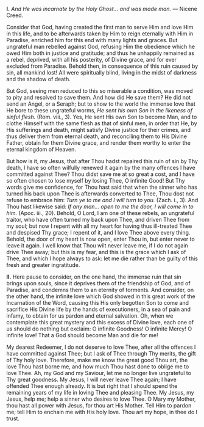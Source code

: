 
**I\.** *And He was incarnate by the Holy Ghost... and was made man.* — Nicene Creed.

Consider that God, having created the first man to serve Him and love Him in this life, and to be afterwards taken by Him to reign eternally with Him in Paradise, enriched him for this end with many lights and graces. But ungrateful man rebelled against God, refusing Him the obedience which he owed Him both in justice and gratitude; and thus he unhappily remained as a rebel, deprived, with all his posterity, of Divine grace, and for ever excluded from Paradise. Behold then, in consequence of this ruin caused by sin, all mankind lost! All were spiritually blind, living in the midst of darkness and the shadow of death.

But God, seeing men reduced to this so miserable a condition, was moved to pity and resolved to save them. And how did He save them? He did not send an Angel, or a Seraph; but to show to the world the immense love that He bore to these ungrateful worms, *He sent his own Son in the likeness of sinful flesh.* (Rom. viii., 3). Yes, He sent His own Son to become Man, and to clothe Himself with the same flesh as that of sinful men, in order that He, by His sufferings and death, might satisfy Divine justice for their crimes, and thus deliver them from eternal death, and reconciling them to His Divine Father, obtain for them Divine grace, and render them worthy to enter the eternal kingdom of Heaven.

But how is it, my Jesus, that after Thou hadst repaired this ruin of sin by Thy death, I have so often wilfully renewed it again by the many offences I have committed against Thee? Thou didst save me at so great a cost, and I have so often chosen to lose myself by losing Thee, O infinite Good! But Thy words give me confidence, for Thou hast said that when the sinner who has turned his back upon Thee is afterwards converted to Thee, Thou dost not refuse to embrace him: *Turn ye to me and I will turn to you.* (Zach. i., 3). And Thou hast likewise said: *If any man... open to me the door, I will come in to him.* (Apoc. iii., 20). Behold, O Lord, I am one of these rebels, an ungrateful traitor, who have often turned my back upon Thee, and driven Thee from my soul; but now I repent with all my heart for having thus ill-treated Thee and despised Thy grace; I repent of it, and I love Thee above every thing. Behold, the door of my heart is now open, enter Thou in, but enter never to leave it again. I well know that Thou wilt never leave me, if I do not again drive Thee away; but this is my fear, and this is the grace which I ask of Thee, and which I hope always to ask: let me die rather than be guilty of this fresh and greater ingratitude.

**II\.** Here pause to consider, on the one hand, the immense ruin that sin brings upon souls, since it deprives them of the friendship of God, and of Paradise, and condemns them to an eternity of torments. And consider, on the other hand, the infinite love which God showed in this great work of the Incarnation of the Word, causing this His only begotten Son to come and sacrifice His Divine life by the hands of executioners, in a sea of pain and infamy, to obtain for us pardon and eternal salvation. Oh, when we contemplate this great mystery and this excess of Divine love, each one of us should do nothing but exclaim: O infinite Goodness! O infinite Mercy! O infinite love! That a God should become Man and die for me!

My dearest Redeemer, I do not deserve to love Thee, after all the offences I have committed against Thee; but I ask of Thee through Thy merits, the gift of Thy holy love. Therefore, make me know the great good Thou art, the love Thou hast borne me, and how much Thou hast done to oblige me to love Thee. Ah, my God and my Saviour, let me no longer live ungrateful to Thy great goodness. My Jesus, I will never leave Thee again; I have offended Thee enough already. It is but right that I should spend the remaining years of my life in loving Thee and pleasing Thee. My Jesus, my Jesus, help me; help a sinner who desires to love Thee. O Mary my Mother, thou hast all power with Jesus, for thou art His Mother. Tell Him to pardon me; tell Him to enchain me with His holy love. Thou art my hope, in thee do I trust.

